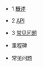 - 1 [概述](https://github.com/lipangit/JieCaoVideoPlayer/wiki#1)

- 2 [API](https://github.com/lipangit/JieCaoVideoPlayer/wiki/API)

- 3 [常见问题](https://github.com/lipangit/JieCaoVideoPlayer/wiki/%E5%B8%B8%E8%A7%81%E9%97%AE%E9%A2%98)

- 里程碑

- 常见问题